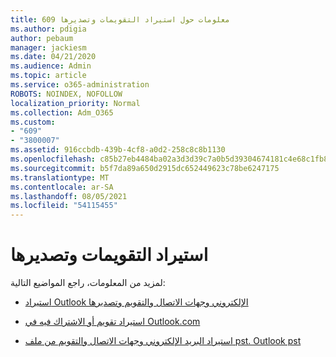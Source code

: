 ```yaml
---
title: 609 معلومات حول استيراد التقويمات وتصديرها
ms.author: pdigia
author: pebaum
manager: jackiesm
ms.date: 04/21/2020
ms.audience: Admin
ms.topic: article
ms.service: o365-administration
ROBOTS: NOINDEX, NOFOLLOW
localization_priority: Normal
ms.collection: Adm_O365
ms.custom:
- "609"
- "3800007"
ms.assetid: 916ccbdb-439b-4cf8-a0d2-258c8c8b1130
ms.openlocfilehash: c85b27eb4484ba02a3d3d39c7a0b5d39304674181c4e68c1fb8a54e9e8d6560e
ms.sourcegitcommit: b5f7da89a650d2915dc652449623c78be6247175
ms.translationtype: MT
ms.contentlocale: ar-SA
ms.lasthandoff: 08/05/2021
ms.locfileid: "54115455"
---
```

# <a name="importing-and-exporting-calendars"></a>استيراد التقويمات وتصديرها

لمزيد من المعلومات، راجع المواضيع التالية:
  
- [استيراد Outlook الإلكتروني وجهات الاتصال والتقويم وتصديرها](https://support.office.com/article/92577192-3881-4502-b79d-c3bbada6c8ef)

- [استيراد تقويم أو الاشتراك فيه في Outlook.com](https://support.office.com/article/cff1429c-5af6-41ec-a5b4-74f2c278e98c)

- [استيراد البريد الإلكتروني وجهات الاتصال والتقويم من ملف pst. Outlook pst](https://support.office.com/article/431a8e9a-f99f-4d5f-ae48-ded54b3440ac)
